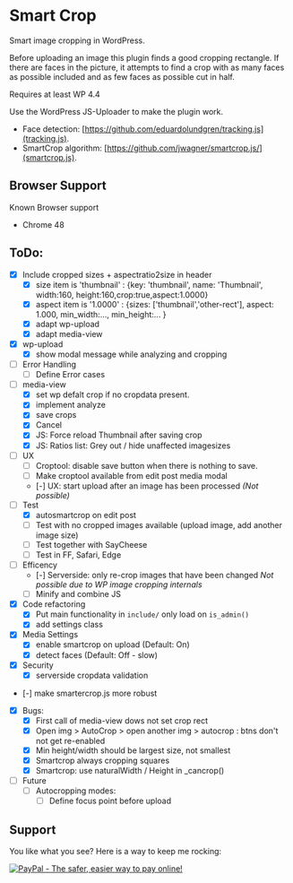 Smart Crop
==========

Smart image cropping in WordPress.

Before uploading an image this plugin finds a good cropping rectangle.
If there are faces in the picture, it attempts to find a crop with as many faces as 
possible included and as few faces as possible cut in half. 

Requires at least WP 4.4


Use the WordPress JS-Uploader to make the plugin work.

 - Face detection: [https://github.com/eduardolundgren/tracking.js](tracking.js).
 - SmartCrop algorithm: [https://github.com/jwagner/smartcrop.js/](smartcrop.js).



Browser Support
---------------
Known Browser support
 - Chrome 48


ToDo:
-----
 - [x] Include cropped sizes + aspectratio2size in header
 	- [x] size item is 
 			'thumbnail' : {key: 'thumbnail', name: 'Thumbnail', width:160, height:160,crop:true,aspect:1.0000}
 	- [x] aspect item is 
 			'1.0000' : {sizes: ['thumbnail','other-rect'], aspect: 1.000, min_width:..., min_height:... }
 	- [x] adapt wp-upload
 	- [x] adapt media-view
 - [x] wp-upload
 	- [x] show modal message while analyzing and cropping
 - [ ] Error Handling
 	- [ ] Define Error cases
 - [ ] media-view
 	- [x] set wp defalt crop if no cropdata present.
 	- [x] implement analyze
 	- [x] save crops
 	- [x] Cancel
 	- [x] JS: Force reload Thumbnail after saving crop
 	- [x] JS: Ratios list: Grey out / hide unaffected imagesizes
 - [ ] UX
 	- [ ] Croptool: disable save button when there is nothing to save.
	- [ ] Make croptool available from edit post media modal
	- [-] UX: start upload after an image has been processed
			*(Not possible)*
 - [ ] Test 
 	- [x] autosmartcrop on edit post
 	- [ ] Test with no cropped images available (upload image, add another image size)
 	- [ ] Test together with SayCheese
 	- [ ] Test in FF, Safari, Edge
 - [ ] Efficency
 	- [-] Serverside: only re-crop images that have been changed
 		  *Not possible due to WP image cropping internals*
 	- [ ] Minify and combine JS
 - [X] Code refactoring
 	- [x] Put main functionality in `include/` only load on `is_admin()`
 	- [x] add settings class
 - [x] Media Settings
 	- [x] enable smartcrop on upload (Default: On)
 	- [x] detect faces (Default: Off - slow)
 - [x] Security
 	- [x] serverside cropdata validation
 - [-] make smartercrop.js more robust
 - [x] Bugs: 
 	- [x] First call of media-view dows not set crop rect
 	- [x] Open img > AutoCrop > open another img > autocrop : btns don't not get re-enabled
	- [x] Min height/width should be largest size, not smallest
	- [x] Smartcrop always cropping squares
	- [x] Smartcrop: use naturalWidth / Height in _cancrop()
 - [ ] Future
 	- [ ] Autocropping modes:
 		- [ ] Define focus point before upload

Support
-------
You like what you see? Here is a way to keep me rocking:

<a href="https://www.paypal.com/cgi-bin/webscr?cmd=_s-xclick&hosted_button_id=F8NKC6TCASUXE"><img src="https://www.paypalobjects.com/en_US/i/btn/btn_donate_SM.gif" border="0" name="submit" alt="PayPal - The safer, easier way to pay online!" /></a>
